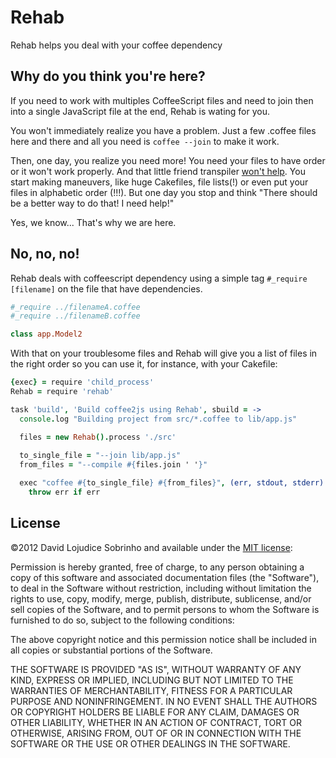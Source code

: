 # Rehab

Rehab helps you deal with your coffee dependency

## Why do you think you're here?

If you need to work with multiples CoffeeScript files and need to join then into a single JavaScript file at the end, Rehab is wating for you. 

You won't immediately realize you have a problem. Just a few .coffee files here and there and all you need is ```coffee --join``` to make it work.

Then, one day, you realize you need more! You need your files to have order or it won't work properly. And that little friend transpiler [won't help](https://github.com/jashkenas/coffee-script/issues/2673#issuecomment-12372037). You start making maneuvers, like huge Cakefiles, file lists(!) or even put your files in alphabetic order (!!!). But one day you stop and think "There should be a better way to do that! I need help!"

Yes, we know... That's why we are here.


## No, no, no!

Rehab deals with coffeescript dependency using a simple tag ```#_require [filename]``` on the file that have dependencies.

```coffeescript
#_require ../filenameA.coffee
#_require ../filenameB.coffee

class app.Model2

```

With that on your troublesome files and Rehab will give you a list of files in the right order so you can use it, for instance, with your Cakefile:

```coffeescript
{exec} = require 'child_process'
Rehab = require 'rehab'

task 'build', 'Build coffee2js using Rehab', sbuild = ->
  console.log "Building project from src/*.coffee to lib/app.js"

  files = new Rehab().process './src'
  
  to_single_file = "--join lib/app.js"
  from_files = "--compile #{files.join ' '}"

  exec "coffee #{to_single_file} #{from_files}", (err, stdout, stderr) ->
    throw err if err
```

## License

©2012 David Lojudice Sobrinho and available under the [MIT license](http://www.opensource.org/licenses/mit-license.php):

Permission is hereby granted, free of charge, to any person obtaining a copy of this software and associated documentation files (the "Software"), to deal in the Software without restriction, including without limitation the rights to use, copy, modify, merge, publish, distribute, sublicense, and/or sell copies of the Software, and to permit persons to whom the Software is furnished to do so, subject to the following conditions:

The above copyright notice and this permission notice shall be included in all copies or substantial portions of the Software.

THE SOFTWARE IS PROVIDED "AS IS", WITHOUT WARRANTY OF ANY KIND, EXPRESS OR IMPLIED, INCLUDING BUT NOT LIMITED TO THE WARRANTIES OF MERCHANTABILITY, FITNESS FOR A PARTICULAR PURPOSE AND NONINFRINGEMENT. IN NO EVENT SHALL THE AUTHORS OR COPYRIGHT HOLDERS BE LIABLE FOR ANY CLAIM, DAMAGES OR OTHER LIABILITY, WHETHER IN AN ACTION OF CONTRACT, TORT OR OTHERWISE, ARISING FROM, OUT OF OR IN CONNECTION WITH THE SOFTWARE OR THE USE OR OTHER DEALINGS IN THE SOFTWARE.